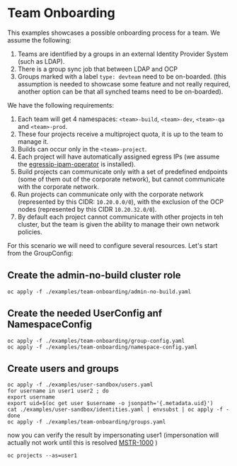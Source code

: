 # Team Onboarding

This examples showcases a possible onboarding process for a team. We assume the following:

1. Teams are identified by a groups in an external Identity Provider System (such as LDAP).  
2. There is a group sync job that between LDAP and OCP
3. Groups marked with a label `type: devteam` need to be on-boarded. (this assumption is needed to showcase some feature and not really required, another option can be that all synched teams need to be on-boarded).

We have the following requirements:

1. Each team will get 4 namespaces: `<team>-build`, `<team>-dev`, `<team>-qa` and `<team>-prod`.
2. These four projects receive a multiproject quota, it is up to the team to manage it.
3. Builds can occur only in the `<team>-project`.
4. Each project will have automatically assigned egress IPs (we assume the [egressip-ipam-operator](https://github.com/redhat-cop/egressip-ipam-operator) is installed).
5. Build projects can communicate only with a set of predefined endpoints (some of them out of the corporate network), but cannot communicate with the corporate network.
6. Run projects can communicate only with the corporate network (represented by this CIDR: `10.20.0.0/0`), with the exclusion of the OCP nodes (represented by this CIDR `10.20.32.0/0`).
7. By default each project cannot communicate with other projects in teh cluster, but the team is given the ability to manage their own network policies.

For this scenario we will need to configure several resources. Let's start from the GroupConfig:

## Create the admin-no-build cluster role

```shell
oc apply -f ./examples/team-onboarding/admin-no-build.yaml
```

## Create the needed UserConfig anf NamespaceConfig

```shell
oc apply -f ./examples/team-onboarding/group-config.yaml
oc apply -f ./examples/team-onboarding/namespace-config.yaml
```

## Create users and groups

```shell
oc apply -f ./examples/user-sandbox/users.yaml
for username in user1 user2 ; do
export username
export uid=$(oc get user $username -o jsonpath='{.metadata.uid}')
cat ./examples/user-sandbox/identities.yaml | envsubst | oc apply -f -
done
oc apply -f ./examples/team-onboarding/groups.yaml
```

now you can verify the result by impersonating user1 (impersonation will actually not work until this is resolved [MSTR-1000](https://issues.redhat.com/browse/MSTR-1000) )

```shell
oc projects --as=user1
```
